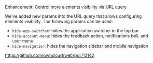 Enhancement: Control more elements visibility via URL query

We've added new params into the URL query that allows configuring elements visibility. The following params can be used:

- `hide-app-switcher`: hides the application switcher in the top bar
- `hide-account-menu`: hides the feedback action, notifications bell, and user menu
- `hide-navigation`: hides the navigation sidebar and mobile navigation

https://github.com/owncloud/web/pull/12142

